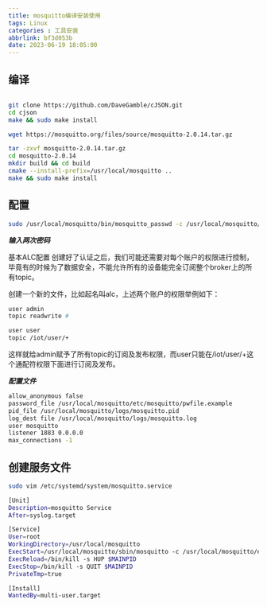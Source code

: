 ```yaml
---
title: mosquitto编译安装使用
tags: Linux
categories : 工具安装
abbrlink: bf3d053b
date: 2023-06-19 18:05:00
---
```


## 编译

```bash

git clone https://github.com/DaveGamble/cJSON.git
cd cjson
make && sudo make install

wget https://mosquitto.org/files/source/mosquitto-2.0.14.tar.gz

tar -zxvf mosquitto-2.0.14.tar.gz
cd mosquitto-2.0.14
mkdir build && cd build
cmake --install-prefix=/usr/local/mosquitto ..
make && sudo make install
```

## 配置

```bash
sudo /usr/local/mosquitto/bin/mosquitto_passwd -c /usr/local/mosquitto/etc/mosquitto/pwfile.example admin
```

***输入两次密码***

基本ALC配置
创建好了认证之后，我们可能还需要对每个账户的权限进行控制，毕竟有的时候为了数据安全，不能允许所有的设备能完全订阅整个broker上的所有topic。

创建一个新的文件，比如起名叫alc，上述两个账户的权限举例如下：

```bash
user admin
topic readwrite #

user user
topic /iot/user/+
```

这样就给admin赋予了所有topic的订阅及发布权限，而user只能在/iot/user/+这个通配符权限下面进行订阅及发布。

***配置文件***

```bash
allow_anonymous false
password_file /usr/local/mosquitto/etc/mosquitto/pwfile.example
pid_file /usr/local/mosquitto/logs/mosquitto.pid
log_dest file /usr/local/mosquitto/logs/mosquitto.log
user mosquitto
listener 1883 0.0.0.0
max_connections -1
```

## 创建服务文件

```bash
sudo vim /etc/systemd/system/mosquitto.service

[Unit]
Description=mosquitto Service
After=syslog.target

[Service]
User=root
WorkingDirectory=/usr/local/mosquitto
ExecStart=/usr/local/mosquitto/sbin/mosquitto -c /usr/local/mosquitto/etc/mosquitto/mosquitto.conf
ExecReload=/bin/kill -s HUP $MAINPID
ExecStop=/bin/kill -s QUIT $MAINPID
PrivateTmp=true

[Install]
WantedBy=multi-user.target
```
